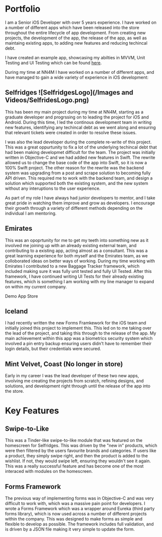 # Portfolio

I am a Senior iOS Developer with over 5 years experience. I have worked on a number of different apps which have been released into the store throughout the entire lifecycle of app development. From creating new projects, the development of the app, the release of the app, as well as maintaing existing apps, to adding new features and reducing techincal debt. 

I have created an example app, showcasing my abilties in MVVM, Unit Testing and UI Testing which can be found [here](https://github.com/garethlloyd94/MovieFinder).

During my time at NN4M I have worked on a number of different apps, and have managed to gain a wide variety of experience in iOS development:

## Selfridges ![SelfridgesLogo](/Images and Videos/SelfridesLogo.png)
This has been my main project during my time at NN4M, starting as a graduate developer and progrssing on to leading the project for iOS and Android. During this time, I led the continous development team in writing new features, identifying any techincal debt as we went along and ensuring that relevant tickets were created in order to resolve these issues.

I was also the lead developer during the complete re-write of this project. This was a great oppurtunity to fix a lot of the underlying techincal debt that had been making developmet difficult for the team. The project was initially written in Objective-C and we had added new features in Swift. The rewrite allowed us to change the base code of the app into Swift, so it is now a 100% Swift project. The other reason for the rewrite was the backend system was upgrading from a post and scrape solution to becoming fully API driven. This required me to work with the backend team, and design a solution which supported both the existing system, and the new system without any interuptions to the user experience.

As part of my role I have always had junior developers to mentor, and I take great pride in watching them improve and grow as developers. I encourage their growth through a variety of different methods depending on the individual I am mentoring.

## Emirates

This was an opoprtunity for me to get my teeth into something new as it involved me joining up with an already existing external team, and contributing to a existing app, acting almost as a consultant. This was a great learning experience for both myself and the Emirates team, as we colloborated ideas on better ways of working. During my time working with Emirates I contributed to a new Baggage Tracker framework, which included making sure it was fully unit tested and fully UI Tested. After this framework, I have continued writing UI Tests for their already existing features, which is something I am working with my line manager to expand on within my current company.

Demo App Store

## Iceland

I had recently written the new Forms Framkework for the iOS team and initially joined this project to implement this. This led on to me taking over the lead of the project, and taking this through to the release of the app. My main achievement within this app was a biometrics security system which involved a pin entry backup ensuring users didn't have to remember their login details, but their credentials were secured.

## Mint Velvet, Coast (No longer in store)
Early in my career I was the lead developer of these two new apps, involving me creating the projects from scratch, refining designs, and solutions, and development right through until the release of the app into the store.

# Key Features

## Swipe-to-Like
This was a Tinder-like swipe-to-like module that was featured on the homescreen for Selfridges. This was driven by the "new in" products, which were then filtered by the users favourite brands and categories. If users like a product, they simply swipe right, and then the product is added to the wishlist. If not, they would swipe left, ensuring they wouldn't see it again. This was a really successful feature and has become one of the most interaced with modules on the homescreen.

## Forms Framework
The previous way of implementing forms was in Objective-C and was very difficult to work with, which was a massive pain point for developers. I wrote a Forms Framework which was a wrapper around Eureka (third party forms library), which is now used across a number of different projects within the company. This was designed to make forms as simple and flexible to develop as possible. The framework includes full validation, and is driven by a JSON file making it very simple to update the form.

